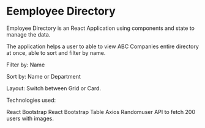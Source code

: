 # Eemployee Directory

Employee Directory is an React Application using components and state to manage the data.

The application helps a user to able to view ABC Companies entire directory at once, able to sort and  filter by name.

Filter by: Name

Sort by: Name or Department

Layout: Switch between Grid or Card.

Technologies used: 

React
Bootstrap
React Bootstrap Table
Axios
Randomuser API to fetch 200 users with images.

